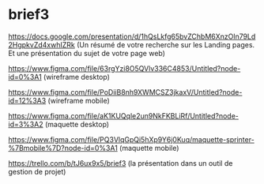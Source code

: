 # brief3
https://docs.google.com/presentation/d/1hQsLkfg65bvZChbM6XnzOln79Ld2HgpkvZd4xwhIZRk (Un résumé de votre recherche sur les Landing pages. Et une présentation du sujet de votre page web)


https://www.figma.com/file/63rgYzi8O5QVlv336C4853/Untitled?node-id=0%3A1 (wireframe desktop)


https://www.figma.com/file/PoDiiB8nh9XWMCSZ3jkaxV/Untitled?node-id=12%3A3 (wireframe mobile)


https://www.figma.com/file/aK1KUQqle2un9NkFKBLiRf/Untitled?node-id=3%3A2 (maquette desktop) 


https://www.figma.com/file/PQ3VlqGpQi5hXp9Y6j0Kuq/maquette-sprinter-%7Bmobile%7D?node-id=0%3A1 (maquette mobile)


https://trello.com/b/tJ6ux9x5/brief3 (la présentation dans un outil de gestion de projet)
